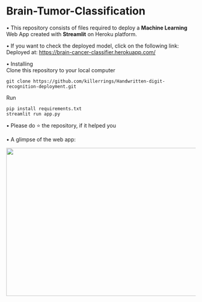 # Brain-Tumor-Classification
• This repository consists of files required to deploy a **Machine Learning** Web App created with **Streamlit** on Heroku platform.

• If you want to check the deployed model, click on the following link:
Deployed at: https://brain-cancer-classifier.herokuapp.com/

• Installing<br>
Clone this repository to your local computer
```
git clone https://github.com/killerrings/Handwritten-digit-recognition-deployment.git
```
Run
```
pip install requirements.txt
streamlit run app.py
```

• Please do ⭐ the repository, if it helped you

• A glimpse of the web app:

<img src="/demo1.gif" width="898" height="394.27"/>
